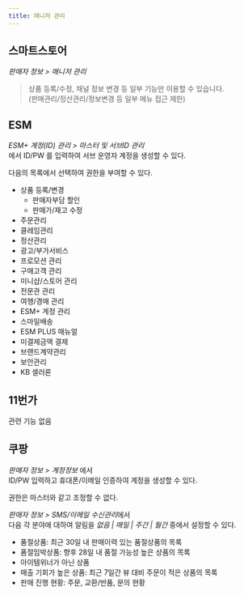 ```yaml
---
title: 매니저 관리
---
```


## 스마트스토어

*판매자 정보 > 매니저 관리*

> 상품 등록/수정, 채널 정보 변경 등 일부 기능만 이용할 수 있습니다.  
(판매관리/정산관리/정보변경 등 일부 메뉴 접근 제한)


## ESM

*ESM+ 계정(ID) 관리 > 마스터 및 서브ID 관리*  
에서 ID/PW 를 입력하여 서브 운영자 계정을 생성할 수 있다.

다음의 목록에서 선택하여 권한을 부여할 수 있다. 
- 상품 등록/변경
    - 판매자부담 할인
    - 판매가/재고 수정
- 주문관리
- 클레임관리
- 정산관리
- 광고/부가서비스
- 프로모션 관리
- 구매고객 관리
- 미니샵/스토어 관리
- 전문관 관리
- 여행/경매 관리
- ESM+ 계정 관리
- 스마일배송
- ESM PLUS 매뉴얼
- 미결제금액 결제
- 브랜드계약관리
- 보안관리
- KB 셀러론


## 11번가
관련 기능 없음


## 쿠팡

*판매자 정보 > 계정정보* 에서  
ID/PW 입력하고 휴대폰/이메일 인증하여 계정을 생성할 수 있다.

권한은 마스터와 같고 조정할 수 없다. 

*판매자 정보 > SMS/이메일 수신관리*에서  
다음 각 분야에 대하여 알림을 *없음 | 매일 | 주간 | 월간* 중에서 설정할 수 있다.
- 품절상품: 최근 30일 내 판매이력 있는 품절상품의 목록
- 품절임박상품: 향후 28일 내 품절 가능성 높은 상품의 목록
- 아이템위너가 아닌 상품
- 매출 기회가 높은 상품: 최근 7일간 뷰 대비 주문이 적은 상품의 목록
- 판매 진행 현황: 주문, 교환/반품, 문의 현황